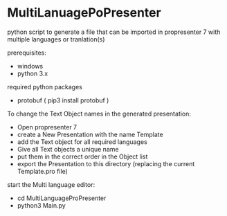 # MultiLanuagePoPresenter
python script to generate a file that can be imported in propresenter 7 with multiple languages or tranlation(s)


prerequisites:
- windows
- python 3.x

required python packages
- protobuf
  ( pip3 install protobuf )

To change the Text Object names in the generated presentation:
- Open propresenter 7 
- create a New Presentation with the name Template
- add the Text object for all required languages
- Give all Text objects a unique name
- put them in the correct order in the Object list
- export the Presentation to this directory (replacing the current Template.pro file)

start the Multi language editor:
- cd MultiLanguageProPresenter
- python3 Main.py


